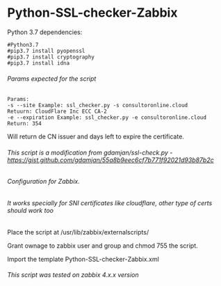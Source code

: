 # Python-SSL-checker-Zabbix

Python 3.7 dependencies:
```
#Python3.7
#pip3.7 install pyopenssl
#pip3.7 install cryptography
#pip3.7 install idna
```

###### Params expected for the script
```
Params:
-s --site Example: ssl_checker.py -s consultoronline.cloud
Retuurn: CloudFlare Inc ECC CA-2
-e --expiration Example: ssl_checker.py -e consultoronline.cloud
Return: 354
```
Will return de CN issuer and days left to expire the certificate.

###### This script is a modification from  gdamjan/ssl-check.py - https://gist.github.com/gdamjan/55a8b9eec6cf7b771f92021d93b87b2c
###### Configuration for Zabbix.
###### It works specially for SNI certificates like cloudflare, other type of certs should work too

Place the script at /usr/lib/zabbix/externalscripts/

Grant ownage to zabbix user and group and chmod 755 the script.

Import the template Python-SSL-checker-Zabbix.xml

###### This script was tested on zabbix 4.x.x version
